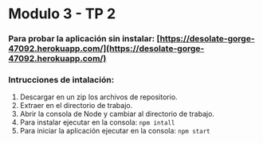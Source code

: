 # Modulo 3 - TP 2
### Para probar la aplicación sin instalar:  [https://desolate-gorge-47092.herokuapp.com/](https://desolate-gorge-47092.herokuapp.com/)
### Intrucciones de intalación:
1. Descargar en un zip los archivos de repositorio.
2. Extraer en el directorio de trabajo.
3. Abrir la consola de Node y cambiar al directorio de trabajo.
4. Para instalar ejecutar en la consola: `npm intall`
5. Para iniciar la aplicación ejecutar en la consola: `npm start`


